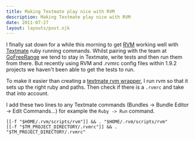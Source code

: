 ```yaml
---
title: Making Textmate play nice with RVM
description: Making Textmate play nice with RVM
date: 2011-07-27
layout: layouts/post.njk
---
```

I finally sat down for a while this morning to get [RVM](https://rvm.beginrescueend.com/) working well with [Textmate](http://macromates.com/) ruby running commands. Whilst pairing with the team at [GoFreeRange](http://gofreerange.com) we tend to stay in Textmate, write tests and then run them from there. But recently using RVM and .rvmrc config files within 1.9.2 projects we haven't been able to get the tests to run.

To make it easier than creating a [textmate rvm wrapper](https://rvm.beginrescueend.com/integration/textmate/), I run rvm so that it sets up the right ruby and paths. Then check if there is a `.rvmrc` and take that into account.

I add these two lines to any Textmate commands (Bundles -\> Bundle Editor -\> Edit Commands...) for example the `Ruby -> Run` command.

    [[-f "$HOME/.rvm/scripts/rvm"]] && . "$HOME/.rvm/scripts/rvm"
    [[-f "$TM_PROJECT_DIRECTORY/.rvmrc"]] && . "$TM_PROJECT_DIRECTORY/.rvmrc"

